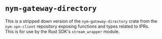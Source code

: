# `nym-gateway-directory`

This is a stripped down version of the `nym-gateway-directory` crate from the `nym-vpn-client` repository exposing functions and types related to IPRs. This is for use by the Rust SDK's `stream_wrapper` module.
